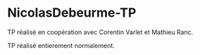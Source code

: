 # NicolasDebeurme-TP

TP réalisé en coopération avec Corentin Varlet et Mathieu Ranc.

TP réalisé entierement normalement.
